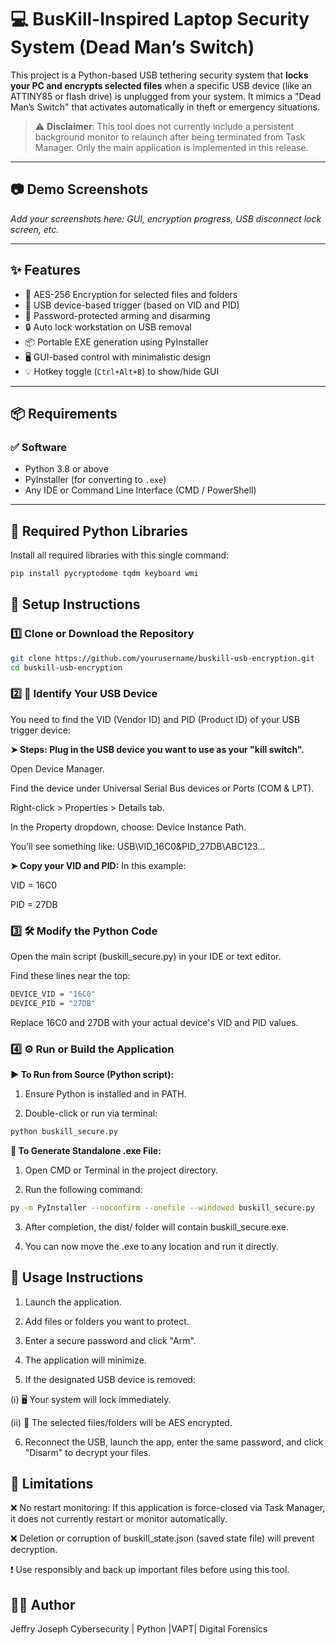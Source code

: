 # 💻 BusKill-Inspired Laptop Security System (Dead Man’s Switch)

This project is a Python-based USB tethering security system that **locks your PC and encrypts selected files** when a specific USB device (like an ATTINY85 or flash drive) is unplugged from your system. It mimics a "Dead Man’s Switch" that activates automatically in theft or emergency situations.

> ⚠️ **Disclaimer**: This tool does not currently include a persistent background monitor to relaunch after being terminated from Task Manager. Only the main application is implemented in this release.

---

## 📷 Demo Screenshots
_Add your screenshots here: GUI, encryption progress, USB disconnect lock screen, etc._

---

## ✨ Features

- 🔐 AES-256 Encryption for selected files and folders
- 🔑 USB device-based trigger (based on VID and PID)
- 🧠 Password-protected arming and disarming
- 🔒 Auto lock workstation on USB removal
- 📦 Portable EXE generation using PyInstaller
- 🖥️ GUI-based control with minimalistic design
- 💡 Hotkey toggle (`Ctrl+Alt+B`) to show/hide GUI

---

## 📦 Requirements

### ✅ Software

- Python 3.8 or above  
- PyInstaller (for converting to `.exe`)  
- Any IDE or Command Line Interface (CMD / PowerShell)

---

## 🔧 Required Python Libraries

Install all required libraries with this single command:

```bash
pip install pycryptodome tqdm keyboard wmi

```

## 🧩 Setup Instructions

### 1️⃣ Clone or Download the Repository

```bash
git clone https://github.com/yourusername/buskill-usb-encryption.git
cd buskill-usb-encryption

```

### 2️⃣ 🧪 Identify Your USB Device
You need to find the VID (Vendor ID) and PID (Product ID) of your USB trigger device:

**➤ Steps:
Plug in the USB device you want to use as your "kill switch".**

Open Device Manager.

Find the device under Universal Serial Bus devices or Ports (COM & LPT).

Right-click > Properties > Details tab.

In the Property dropdown, choose: Device Instance Path.

You’ll see something like:
USB\VID_16C0&PID_27DB\ABC123...

**➤ Copy your VID and PID:**
In this example:

VID = 16C0

PID = 27DB

### 3️⃣ 🛠️ Modify the Python Code
Open the main script (buskill_secure.py) in your IDE or text editor.

Find these lines near the top:
```bash
DEVICE_VID = "16C0"
DEVICE_PID = "27DB"

```
Replace 16C0 and 27DB with your actual device's VID and PID values.

### 4️⃣ ⚙️ Run or Build the Application

**▶️ To Run from Source (Python script):**
1. Ensure Python is installed and in PATH.

2. Double-click or run via terminal:
```bash
python buskill_secure.py

```

**🧱 To Generate Standalone .exe File:**
1. Open CMD or Terminal in the project directory.

2. Run the following command:
```bash
py -m PyInstaller --noconfirm --onefile --windowed buskill_secure.py


```
3. After completion, the dist/ folder will contain buskill_secure.exe.

4. You can now move the .exe to any location and run it directly.

## 🔐 Usage Instructions

1. Launch the application.

2. Add files or folders you want to protect.

3. Enter a secure password and click "Arm".

4. The application will minimize.

5. If the designated USB device is removed:

(i)  🖥️ Your system will lock immediately.

(ii) 🔐 The selected files/folders will be AES encrypted.

6. Reconnect the USB, launch the app, enter the same password, and click "Disarm" to decrypt your files.

## 🚫 Limitations
❌ No restart monitoring: If this application is force-closed via Task Manager, it does not currently restart or monitor automatically.

❌ Deletion or corruption of buskill_state.json (saved state file) will prevent decryption.

❗ Use responsibly and back up important files before using this tool.

## 👨‍💻 Author
Jeffry Joseph
Cybersecurity | Python |VAPT| Digital Forensics 
